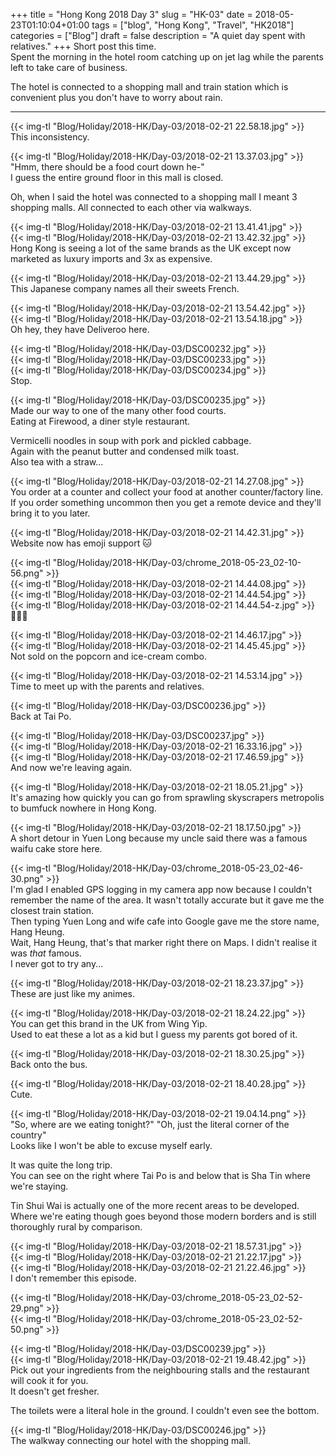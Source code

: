 +++
title = "Hong Kong 2018 Day 3"
slug = "HK-03"
date = 2018-05-23T01:10:04+01:00
tags = ["blog", "Hong Kong", "Travel", "HK2018"]
categories = ["Blog"]
draft = false
description = "A quiet day spent with relatives."
+++
Short post this time.  
Spent the morning in the hotel room catching up on jet lag while the parents left to take care of business.

The hotel is connected to a shopping mall and train station which is convenient plus you don't have to worry about rain.
<!--more-->
***
{{< img-tl "Blog/Holiday/2018-HK/Day-03/2018-02-21 22.58.18.jpg" >}}  
This inconsistency.

{{< img-tl "Blog/Holiday/2018-HK/Day-03/2018-02-21 13.37.03.jpg" >}}  
"Hmm, there should be a food court down he-"  
I guess the entire ground floor in this mall is closed.  

Oh, when I said the hotel was connected to a shopping mall I meant 3 shopping malls. All connected to each other via walkways.

{{< img-tl "Blog/Holiday/2018-HK/Day-03/2018-02-21 13.41.41.jpg" >}}  
{{< img-tl "Blog/Holiday/2018-HK/Day-03/2018-02-21 13.42.32.jpg" >}}  
Hong Kong is seeing a lot of the same brands as the UK except now marketed as luxury imports and 3x as expensive.

{{< img-tl "Blog/Holiday/2018-HK/Day-03/2018-02-21 13.44.29.jpg" >}}  
This Japanese company names all their sweets French.

{{< img-tl "Blog/Holiday/2018-HK/Day-03/2018-02-21 13.54.42.jpg" >}}  
{{< img-tl "Blog/Holiday/2018-HK/Day-03/2018-02-21 13.54.18.jpg" >}}  
Oh hey, they have Deliveroo here.

{{< img-tl "Blog/Holiday/2018-HK/Day-03/DSC00232.jpg" >}}  
{{< img-tl "Blog/Holiday/2018-HK/Day-03/DSC00233.jpg" >}}  
{{< img-tl "Blog/Holiday/2018-HK/Day-03/DSC00234.jpg" >}}  
Stop.

{{< img-tl "Blog/Holiday/2018-HK/Day-03/DSC00235.jpg" >}}  
Made our way to one of the many other food courts.  
Eating at Firewood, a diner style restaurant.  

Vermicelli noodles in soup with pork and pickled cabbage.  
Again with the peanut butter and condensed milk toast.  
Also tea with a straw...

{{< img-tl "Blog/Holiday/2018-HK/Day-03/2018-02-21 14.27.08.jpg" >}}  
You order at a counter and collect your food at another counter/factory line.  
If you order something uncommon then you get a remote device and they'll bring it to you later.

{{< img-tl "Blog/Holiday/2018-HK/Day-03/2018-02-21 14.42.31.jpg" >}}  
Website now has emoji support :cat:

{{< img-tl "Blog/Holiday/2018-HK/Day-03/chrome_2018-05-23_02-10-56.png" >}}  
{{< img-tl "Blog/Holiday/2018-HK/Day-03/2018-02-21 14.44.08.jpg" >}}  
{{< img-tl "Blog/Holiday/2018-HK/Day-03/2018-02-21 14.44.54.jpg" >}}  
{{< img-tl "Blog/Holiday/2018-HK/Day-03/2018-02-21 14.44.54-z.jpg" >}}  
:eyes::eyes::eyes:

{{< img-tl "Blog/Holiday/2018-HK/Day-03/2018-02-21 14.46.17.jpg" >}}  
{{< img-tl "Blog/Holiday/2018-HK/Day-03/2018-02-21 14.45.45.jpg" >}}  
Not sold on the popcorn and ice-cream combo.

{{< img-tl "Blog/Holiday/2018-HK/Day-03/2018-02-21 14.53.14.jpg" >}}  
Time to meet up with the parents and relatives.

{{< img-tl "Blog/Holiday/2018-HK/Day-03/DSC00236.jpg" >}}  
Back at Tai Po.

{{< img-tl "Blog/Holiday/2018-HK/Day-03/DSC00237.jpg" >}}  
{{< img-tl "Blog/Holiday/2018-HK/Day-03/2018-02-21 16.33.16.jpg" >}}  
{{< img-tl "Blog/Holiday/2018-HK/Day-03/2018-02-21 17.46.59.jpg" >}}  
And now we're leaving again.

{{< img-tl "Blog/Holiday/2018-HK/Day-03/2018-02-21 18.05.21.jpg" >}}  
It's amazing how quickly you can go from sprawling skyscrapers metropolis to bumfuck nowhere in Hong Kong.

{{< img-tl "Blog/Holiday/2018-HK/Day-03/2018-02-21 18.17.50.jpg" >}}  
A short detour in Yuen Long because my uncle said there was a famous waifu cake store here.  

{{< img-tl "Blog/Holiday/2018-HK/Day-03/chrome_2018-05-23_02-46-30.png" >}}  
I'm glad I enabled GPS logging in my camera app now because I couldn't remember the name of the area. It wasn't totally accurate but it gave me the closest train station.  
Then typing Yuen Long and wife cafe into Google gave me the store name, Hang Heung.  
Wait, Hang Heung, that's that marker right there on Maps. I didn't realise it was _that_ famous.  
I never got to try any...

{{< img-tl "Blog/Holiday/2018-HK/Day-03/2018-02-21 18.23.37.jpg" >}}  
These are just like my animes.

{{< img-tl "Blog/Holiday/2018-HK/Day-03/2018-02-21 18.24.22.jpg" >}}  
You can get this brand in the UK from Wing Yip.  
Used to eat these a lot as a kid but I guess my parents got bored of it.

{{< img-tl "Blog/Holiday/2018-HK/Day-03/2018-02-21 18.30.25.jpg" >}}  
Back onto the bus.

{{< img-tl "Blog/Holiday/2018-HK/Day-03/2018-02-21 18.40.28.jpg" >}}  
Cute.

{{< img-tl "Blog/Holiday/2018-HK/Day-03/2018-02-21 19.04.14.png" >}}  
"So, where are we eating tonight?" "Oh, just the literal corner of the country"  
Looks like I won't be able to excuse myself early.

It was quite the long trip.  
You can see on the right where Tai Po is and below that is Sha Tin where we're staying.

Tin Shui Wai is actually one of the more recent areas to be developed.  
Where we're eating though goes beyond those modern borders and is still thoroughly rural by comparison.

{{< img-tl "Blog/Holiday/2018-HK/Day-03/2018-02-21 18.57.31.jpg" >}}  
{{< img-tl "Blog/Holiday/2018-HK/Day-03/2018-02-21 21.22.17.jpg" >}}  
{{< img-tl "Blog/Holiday/2018-HK/Day-03/2018-02-21 21.22.46.jpg" >}}  
I don't remember this episode.

{{< img-tl "Blog/Holiday/2018-HK/Day-03/chrome_2018-05-23_02-52-29.png" >}}  
{{< img-tl "Blog/Holiday/2018-HK/Day-03/chrome_2018-05-23_02-52-50.png" >}}  

{{< img-tl "Blog/Holiday/2018-HK/Day-03/DSC00239.jpg" >}}  
{{< img-tl "Blog/Holiday/2018-HK/Day-03/2018-02-21 19.48.42.jpg" >}}  
Pick out your ingredients from the neighbouring stalls and the restaurant will cook it for you.  
It doesn't get fresher.

The toilets were a literal hole in the ground. I couldn't even see the bottom.

{{< img-tl "Blog/Holiday/2018-HK/Day-03/DSC00246.jpg" >}}  
The walkway connecting our hotel with the shopping mall.